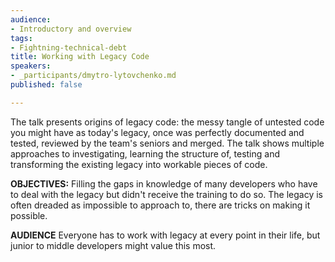 ```yaml
---
audience:
- Introductory and overview
tags:
- Fightning-technical-debt
title: Working with Legacy Code
speakers:
- _participants/dmytro-lytovchenko.md
published: false

---
```

The talk presents origins of legacy code: the messy tangle of untested code you might have as today's legacy, once was perfectly documented and tested, reviewed by the team's seniors and merged. The talk shows multiple approaches to investigating, learning the structure of, testing and transforming the existing legacy into workable pieces of code.

**OBJECTIVES:**
Filling the gaps in knowledge of many developers who have to deal with the legacy but didn't receive the training to do so. The legacy is often dreaded as impossible to approach to, there are tricks on making it possible.

**AUDIENCE**
Everyone has to work with legacy at every point in their life, but junior to middle developers might value this most.
